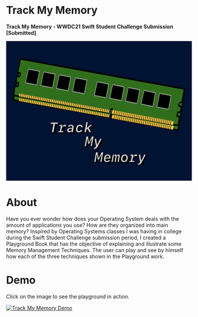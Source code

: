 # Track My Memory
**Track My Memory - WWDC21 Swift Student Challenge Submission [Submitted]**

![](https://github.com/DiegoHSO/TrackMyMemory/blob/main/PlaygroundCover.png)

# About

Have you ever wonder how does your Operating System deals with the amount of applications you use? How are they organized into main memory? Inspired by Operating Systems classes I was having in college during the Swift Student Challenge submission period, I created a Playground Book that has the objective of explaining and illustrate some Memory Management Techniques. The user can play and see by himself how each of the three techniques shown in the Playground work.

# Demo

Click on the image to see the playground in action.

[![Track My Memory Demo](https://img.youtube.com/vi/kO1f5pUuNlA/0.jpg)](https://youtu.be/kO1f5pUuNlA)
